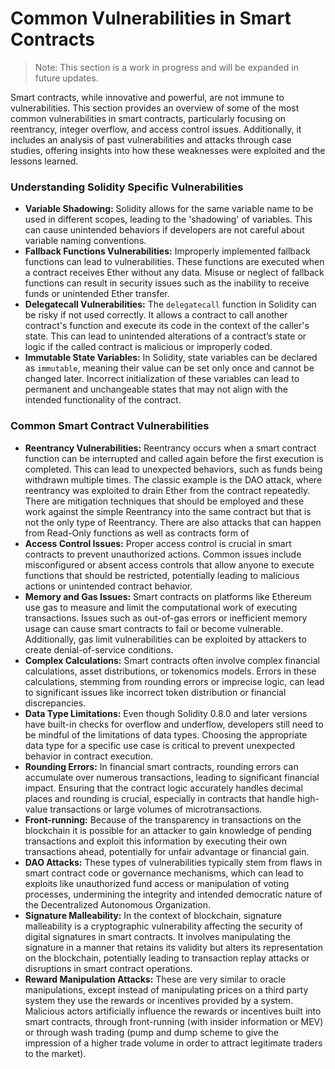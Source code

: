 # Common Vulnerabilities in Smart Contracts

> Note: This section is a work in progress and will be expanded in future updates.

Smart contracts, while innovative and powerful, are not immune to vulnerabilities. This section provides an overview of some of the most common vulnerabilities in smart contracts, particularly focusing on reentrancy, integer overflow, and access control issues. Additionally, it includes an analysis of past vulnerabilities and attacks through case studies, offering insights into how these weaknesses were exploited and the lessons learned.

### Understanding Solidity Specific Vulnerabilities

* **Variable Shadowing:** Solidity allows for the same variable name to be used in different scopes, leading to the 'shadowing' of variables. This can cause unintended behaviors if developers are not careful about variable naming conventions.
* **Fallback Functions Vulnerabilities:** Improperly implemented fallback functions can lead to vulnerabilities. These functions are executed when a contract receives Ether without any data. Misuse or neglect of fallback functions can result in security issues such as the inability to receive funds or unintended Ether transfer.
* **Delegatecall Vulnerabilities:** The `delegatecall` function in Solidity can be risky if not used correctly. It allows a contract to call another contract's function and execute its code in the context of the caller's state. This can lead to unintended alterations of a contract’s state or logic if the called contract is malicious or improperly coded.
* **Immutable State Variables:** In Solidity, state variables can be declared as `immutable`, meaning their value can be set only once and cannot be changed later. Incorrect initialization of these variables can lead to permanent and unchangeable states that may not align with the intended functionality of the contract.

### Common Smart Contract Vulnerabilities

* **Reentrancy Vulnerabilities:** Reentrancy occurs when a smart contract function can be interrupted and called again before the first execution is completed. This can lead to unexpected behaviors, such as funds being withdrawn multiple times. The classic example is the DAO attack, where reentrancy was exploited to drain Ether from the contract repeatedly. There are mitigation techniques that should be employed and these work against the simple Reentrancy into the same contract but that is not the only type of Reentrancy. There are also attacks that can happen from Read-Only functions as well as contracts form of
* **Access Control Issues:** Proper access control is crucial in smart contracts to prevent unauthorized actions. Common issues include misconfigured or absent access controls that allow anyone to execute functions that should be restricted, potentially leading to malicious actions or unintended contract behavior.
* **Memory and Gas Issues:** Smart contracts on platforms like Ethereum use gas to measure and limit the computational work of executing transactions. Issues such as out-of-gas errors or inefficient memory usage can cause smart contracts to fail or become vulnerable. Additionally, gas limit vulnerabilities can be exploited by attackers to create denial-of-service conditions.
* **Complex Calculations:** Smart contracts often involve complex financial calculations, asset distributions, or tokenomics models. Errors in these calculations, stemming from rounding errors or imprecise logic, can lead to significant issues like incorrect token distribution or financial discrepancies.
* **Data Type Limitations:** Even though Solidity 0.8.0 and later versions have built-in checks for overflow and underflow, developers still need to be mindful of the limitations of data types. Choosing the appropriate data type for a specific use case is critical to prevent unexpected behavior in contract execution.
* **Rounding Errors:** In financial smart contracts, rounding errors can accumulate over numerous transactions, leading to significant financial impact. Ensuring that the contract logic accurately handles decimal places and rounding is crucial, especially in contracts that handle high-value transactions or large volumes of microtransactions.
* **Front-running:** Because of the transparency in transactions on the blockchain it is possible for an attacker to gain knowledge of pending transactions and exploit this information by executing their own transactions ahead, potentially for unfair advantage or financial gain.
* **DAO Attacks:** These types of vulnerabilities typically stem from flaws in smart contract code or governance mechanisms, which can lead to exploits like unauthorized fund access or manipulation of voting processes, undermining the integrity and intended democratic nature of the Decentralized Autonomous Organization.
* **Signature Malleability:** In the context of blockchain, signature malleability is a cryptographic vulnerability affecting the security of digital signatures in smart contracts. It involves manipulating the signature in a manner that retains its validity but alters its representation on the blockchain, potentially leading to transaction replay attacks or disruptions in smart contract operations.
* **Reward Manipulation Attacks:** These are very similar to oracle manipulations, except instead of manipulating prices on a third party system they use the rewards or incentives provided by a system. Malicious actors artificially influence the rewards or incentives built into smart contracts, through front-running (with insider information or MEV) or through wash trading (pump and dump scheme to give the impression of a higher trade volume in order to attract legitimate traders to the market).